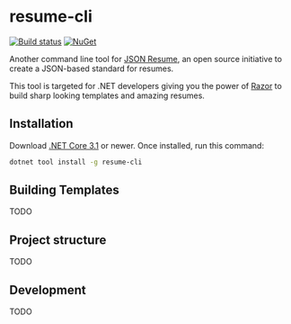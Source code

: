 # resume-cli

[![Build status][ci-badge]][ci-url]
[![NuGet][nuget-package-badge]][nuget-package-url]

Another command line tool for [JSON Resume](https://jsonresume.org), an open source initiative to create a JSON-based standard for resumes.

This tool is targeted for .NET developers giving you the power of [Razor](https://docs.microsoft.com/en-us/aspnet/core/mvc/views/razor?view=aspnetcore-3.1) to build sharp looking templates and amazing resumes.

## Installation
Download [.NET Core 3.1](https://dotnet.microsoft.com/download) or newer. Once installed, run this command:

```sh
dotnet tool install -g resume-cli
```

## Building Templates

TODO

## Project structure

TODO

## Development

TODO

[ci-url]: https://github.com/nickvdyck/resume-cli
[ci-badge]: https://github.com/nickvdyck/resume-cli/workflows/CI/badge.svg

[nuget-package-url]: https://www.nuget.org/packages/resume-cli/
[nuget-package-badge]: https://img.shields.io/nuget/v/resume-cli.svg?style=flat-square&label=nuget
